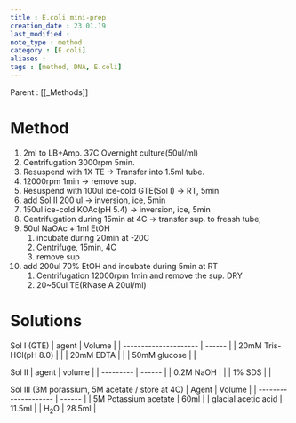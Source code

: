 ```yaml
---
title : E.coli mini-prep
creation_date : 23.01.19
last_modified :
note_type : method
category : [E.coli]
aliases : 
tags : [method, DNA, E.coli]
---
```


Parent : [[_Methods]]
# Method
1. 2ml to LB+Amp. 37C Overnight culture(50ul/ml)
2. Centrifugation 3000rpm 5min.
3. Resuspend with 1X TE → Transfer into 1.5ml tube.
4. 12000rpm 1min → remove sup.
5. Resuspend with 100ul ice-cold GTE(Sol I) → RT, 5min
6. add Sol II 200 ul → inversion, ice, 5min
7. 150ul ice-cold KOAc(pH 5.4) → inversion, ice, 5min
8. Centrifugation during 15min at 4C → transfer sup. to freash tube,
9. 50ul NaOAc + 1ml EtOH
	1. incubate during 20min at -20C
	2. Centrifuge, 15min, 4C
	3. remove sup
10. add 200ul 70% EtOH and incubate during 5min at RT
	1. Centrifugation 12000rpm 1min and remove the sup. DRY
	2. 20~50ul TE(RNase A 20ul/ml)

# Solutions
Sol I (GTE)
| agent                 | Volume |
| --------------------- | ------ |
| 20mM Tris-HCl(pH 8.0) |        |
| 20mM EDTA             |        |
| 50mM glucose                       |        |

Sol II
| agent     | volume |
| --------- | ------ |
| 0.2M NaOH |        |
| 1% SDS    |        |

Sol III (3M porassium, 5M acetate / store at 4C)
| Agent                | Volume |
| -------------------- | ------ |
| 5M Potassium acetate | 60ml   |
| glacial acetic acid  | 11.5ml |
| H<sub>2</sub>O       |     28.5ml   | 
